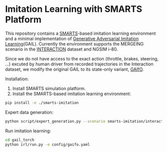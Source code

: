 # Imitation Learning with SMARTS Platform

This repository contains a [SMARTS](https://github.com/huawei-noah/SMARTS.git)-based imitation learning environment and a minimal implementation of [Generative Adversarial Imitation Learning](https://arxiv.org/pdf/1606.03476.pdf)(GAIL). Currently the environment supports the MERGEING scenario in the [INTERACTION](https://interaction-dataset.com/details-and-format) dataset and NGSIM i-80.

Since we do not have access to the exact action (throttle, brakes, steering, ...) excuted by human driver from recorded trajectories in the Interaction dataset, we modify the original GAIL to its state-only variant, [GAIfO](https://arxiv.org/pdf/1807.06158).

Installation:

1. Install SMARTS simulation platform.
2. Install the SMARTS-based imitation learning environment:
```bash
pip install -e ./smarts-imitation
```

Expert data generation:

```bash
python script/expert_generation.py --scenario smarts-imitation/interaction_dataset/scenarios/interaction_dataset_merging
```

Run imitation learning:

```bash
cd gail_torch
python irl/run.py -e config/gaifo.yaml
```
